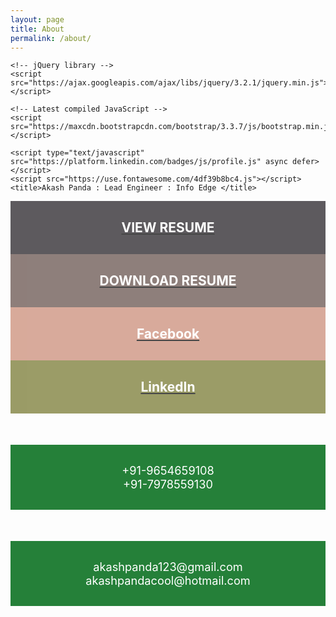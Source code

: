 ```yaml
---
layout: page
title: About
permalink: /about/
---
```

<html>
<head>
	<!-- Latest compiled and minified CSS -->
	<link rel="stylesheet" href="https://maxcdn.bootstrapcdn.com/bootstrap/3.3.7/css/bootstrap.min.css">

	<!-- jQuery library -->
	<script src="https://ajax.googleapis.com/ajax/libs/jquery/3.2.1/jquery.min.js"></script>

	<!-- Latest compiled JavaScript -->
	<script src="https://maxcdn.bootstrapcdn.com/bootstrap/3.3.7/js/bootstrap.min.js"></script>
	
	<script type="text/javascript" src="https://platform.linkedin.com/badges/js/profile.js" async defer></script>
	<script src="https://use.fontawesome.com/4df39b8bc4.js"></script>
	<title>Akash Panda : Lead Engineer : Info Edge </title>
</head>
<body>
<div class="row tilesContainer">
	<a target="_blank" href="/about-me/resume.html"><div class="col-md-6 tiles color1">VIEW RESUME</div></a>
	<a target="_blank" href="/about-me/downloads/Akash_Panda_LE_NITAgartala.pdf"><div class="col-md-6 tiles color2">DOWNLOAD RESUME</div></a>
</div>
<div class="row tilesContainer">
	<a target="_blank" href="https://www.facebook.com/akashpanda123"><div class="col-md-6 tiles color3"> <i class="fa fa-facebook-square" aria-hidden="true"></i>
 Facebook</div></a>
	<a target="_blank" href="https://www.linkedin.com/in/akashpanda/"><div class="col-md-6 tiles color4"><i class="fa fa-linkedin-square" aria-hidden="true"></i> LinkedIn</div></a>
</div>
<div class="row contactMe">	
	<div class="row">
		<div class="col-md-6 contactMeTiles">
			<i class="fa fa-mobile" aria-hidden="true"></i> <i class="fa fa-whatsapp" aria-hidden="true"></i>
 +91-9654659108 <br />
			<i class="fa fa-mobile" aria-hidden="true"></i> +91-7978559130
		</div>
		<div class="col-md-6 contactMeTiles">
			<i class="fa fa-telegram" aria-hidden="true"></i> akashpanda123@gmail.com <br />
			<i class="fa fa-telegram" aria-hidden="true"></i> akashpandacool@hotmail.com	
		</div>
	</div>
</div>
</body>
</html>

<style type="text/css">
	.tilesContainer {
  font-weight: bold;
  font-size : 1.5em;  
}

.tiles {
  color: white;
  background: blue;
  padding: 5px;
  padding-top: 30px;
  padding-bottom: 30px;
  text-align: center;
  opacity: 0.8;
}

.color1 {
  background: #363237;
}

.color1:hover {
  background: #011A27;
}

.color2 {
  background: #73605B;
}

.color2:hover {
  background: #063852;
}
.color3 {
  background: #D09683;
}

.color3:hover {
  background: #F0810F;
}
.color4 {
  background: #838442;
}
.color4:hover {
  background: #DB9501;
}

.contactMeTiles {
  background: #258039; 
  color: white;
  text-align: center;
  margin-top: 50px;
  padding-top: 30px;
  padding-bottom: 30px;
  font-size: 1.3em;
}
</style>